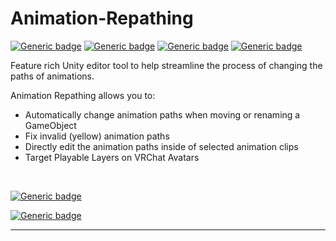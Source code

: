 # Animation-Repathing

[![Generic badge](https://img.shields.io/badge/Unity-2019.4.31f1+-informational.svg)](https://unity3d.com/unity/whats-new/2019.4.31)
[![Generic badge](https://img.shields.io/github/license/hfcRed/Animation-Repathing)](https://github.com/hfcRed/Animation-Repathing/blob/main/LICENSE)
[![Generic badge](https://img.shields.io/github/downloads/hfcRed/Animation-Repathing/total)](https://github.com/hfcRed/Animation-Repathing/releases)
[![Generic badge](https://img.shields.io/twitter/follow/hfcRedddd?style=social)](https://twitter.com/hfcRedddd)

Feature rich Unity editor tool to help streamline the process of changing the paths of animations.

Animation Repathing allows you to:

* Automatically change animation paths when moving or renaming a GameObject
* Fix invalid (yellow) animation paths
* Directly edit the animation paths inside of selected animation clips
* Target Playable Layers on VRChat Avatars

​

[![Generic badge](https://img.shields.io/badge/-Download_Unitypackage_​_​_​-success?style=for-the-badge)](https://github.com/hfcRed/Animation-Repathing/releases/latest)

[![Generic badge](https://img.shields.io/badge/-Add_To_Creator_Companion​-informational?style=for-the-badge)](https://hfcred.github.io/VPM-Listing/)

___
